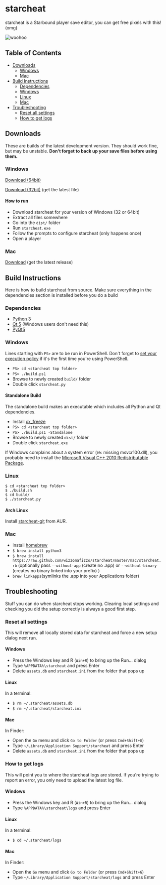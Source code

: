# starcheat

starcheat is a Starbound player save editor, you can get free pixels with this! (omg)

![woohoo](https://raw.github.com/wizzomafizzo/starcheat/master/screen.png)

## Table of Contents

- [Downloads](#downloads)
	- [Windows](#windows)
	- [Mac](#mac)
- [Build Instructions](#build-instructions)
	- [Dependencies](#dependencies)
	- [Windows](#windows-1)
	- [Linux](#linux)
	- [Mac](#mac-1)
- [Troubleshooting](#troubleshooting)
	- [Reset all settings](#reset-all-settings)
	- [How to get logs](#how-to-get-logs)

## Downloads
These are builds of the latest development version. They should work fine, but may be unstable. **Don't forget to back up your save files before using them.**

### Windows
[Download (64bit)](http://callan.io/builds/starcheat-latest.zip)

[Download (32bit)](http://mcsi.mp/starcheat/) (get the latest file)

#### How to run
* Download starcheat for your version of Windows (32 or 64bit)
* Extract all files somewhere
* Go into the ```dist/``` folder
* Run ```starcheat.exe```
* Follow the prompts to configure starcheat (only happens once)
* Open a player

### Mac
[Download](https://github.com/chrmoritz/starcheat/releases) (get the latest release)

## Build Instructions
Here is how to build starcheat from source. Make sure everything in the dependencies section is installed before you do a build

### Dependencies
- [Python 3](http://www.python.org/getit/)
- [Qt 5](http://qt-project.org/downloads) (Windows users don't need this)
- [PyQt5](http://www.riverbankcomputing.com/software/pyqt/download5)

### Windows
Lines starting with ```PS>``` are to be run in PowerShell. Don't forget to [set your execution policy](http://technet.microsoft.com/en-us/library/ee176961.aspx) if it's the first time you're using PowerShell.

- ```PS> cd <starcheat top folder>```
- ```PS> ./build.ps1```
- Browse to newly created ```build/``` folder
- Double click ```starcheat.py```

#### Standalone Build
The standalone build makes an executable which includes all Python and Qt dependencies.

- Install [cx_freeze](http://cx-freeze.sourceforge.net/)
- ```PS> cd <starcheat top folder>```
- ```PS> ./build.ps1 -Standalone```
- Browse to newly created ```dist/``` folder
- Double click ```starcheat.exe```

If Windows complains about a system error (re: missing msvcr100.dll), you probably need to install the [Microsoft Visual C++ 2010 Redistributable Package](http://www.microsoft.com/en-au/download/details.aspx?id=14632).

### Linux
```
$ cd <starcheat top folder>
$ ./build.sh
$ cd build/
$ ./starcheat.py
```

#### Arch Linux
Install [starcheat-git](https://aur.archlinux.org/packages/starcheat-git/) from AUR.

### Mac
- Install [homebrew](http://brew.sh/)
- ```$ brew install python3```
- ```$ brew install https://raw.github.com/wizzomafizzo/starcheat/master/mac/starcheat.rb``` (optionally pass ```--without-app``` (create no .app) or ```--without-binary``` (creates no binary linked into your prefix) )
- ```brew linkapps```(symlinks the .app into your Applications folder)

## Troubleshooting
Stuff you can do when starcheat stops working. Clearing local settings and checking you did the setup correctly is always a good first step.

### Reset all settings
This will remove all locally stored data for starcheat and force a new setup dialog next run.

#### Windows
- Press the Windows key and R (```Win+R```) to bring up the Run... dialog
- Type ```%APPDATA%\starcheat``` and press Enter
- Delete ```assets.db``` and ```starcheat.ini``` from the folder that pops up

#### Linux
In a terminal:
- ```$ rm ~/.starcheat/assets.db```
- ```$ rm ~/.starcheat/starcheat.ini```

#### Mac
In Finder:
- Open the ```Go``` menu and click ```Go to Folder``` (or press ```Cmd+Shift+G```)
- Type ```~/Library/Application Support/starcheat``` and press Enter
- Delete ```assets.db``` and ```starcheat.ini``` from the folder that pops up

### How to get logs
This will point you to where the starcheat logs are stored. If you're trying to report an error, you only need to upload the latest log file.

#### Windows
- Press the Windows key and R (```Win+R```) to bring up the Run... dialog
- Type ```%APPDATA%\starcheat\logs``` and press Enter

#### Linux
In a terminal:
- ```$ cd ~/.starcheat/logs```

#### Mac
In Finder:
- Open the ```Go``` menu and click ```Go to Folder``` (or press ```Cmd+Shift+G```)
- Type ```~/Library/Application Support/starcheat/logs``` and press Enter
